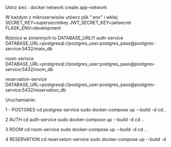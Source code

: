 Utórz sieć :
docker network create app-network

W każdym z mikroserwisów utówrz plik ".env"
i wklej:
SECRET_KEY=supersecretkey
JWT_SECRET_KEY=jwtsecret
FLASK_ENV=development

Różnice w zmiennych to DATABASE_URL!!!
auth-service
DATABASE_URL=postgresql://postgres_user:postgres_pass@postgres-service:5432/main_db

room-serivce
DATABASE_URL=postgresql://postgres_user:postgres_pass@postgres-service:5432/room_db

reservation-service
DATABASE_URL=postgresql://postgres_user:postgres_pass@postgres-service:5432/reservation_db

Uruchamianie:

1 - POSTGRES
cd postgres-service
sudo docker-compose up --build -d
cd..

2 AUTH
cd auth-service
sudo docker-compose up --build -d
cd ..

3 ROOM
cd room-service
sudo docker-compose up --build -d
cd ..

4 RESERVATION
cd reservation-service
sudo docker-compose up --build -d

